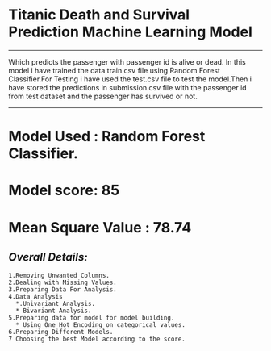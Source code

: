 # Titanic Death and Survival Prediction Machine Learning  Model

___________________________________________________________________________________________________________________________
Which predicts the passenger with passenger id is alive or dead. In this model i have trained the data train.csv file 
using Random Forest Classifier.For Testing i have used the test.csv file to test the model.Then i have stored the predictions 
in submission.csv file with the passenger id from test dataset and the passenger has survived or not.
____________________________________________________________________________________________________________________________

# Model Used : Random Forest Classifier.
# Model score:  85
# Mean Square Value : 78.74

*Overall Details:*
-----------------------------------------------------------------------------------------------------------------------------
    1.Removing Unwanted Columns.
    2.Dealing with Missing Values.
    3.Preparing Data For Analysis.
    4.Data Analysis      
      *.Univariant Analysis.      
      * Bivariant Analysis.
    5.Preparing data for model for model building.     
      * Using One Hot Encoding on categorical values.
    6.Preparing Different Models.
    7 Choosing the best Model according to the score.
